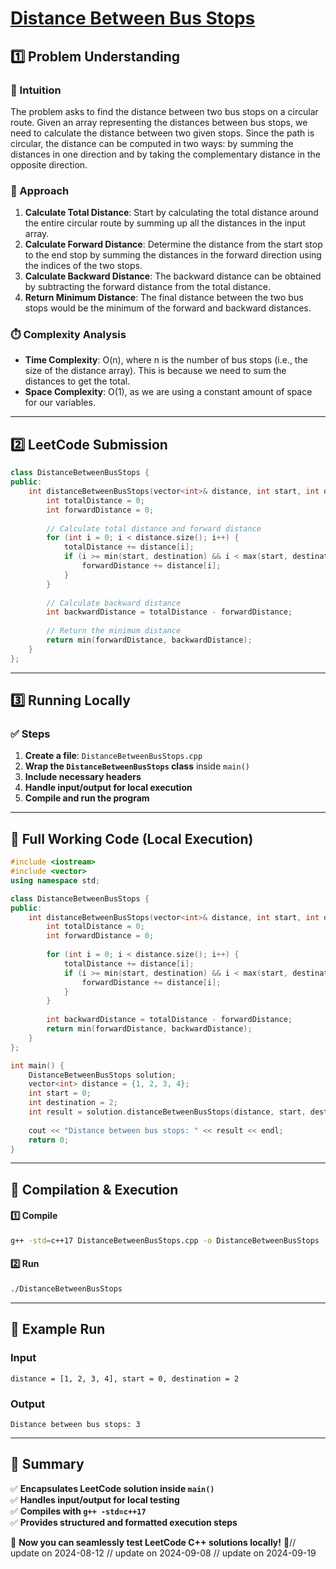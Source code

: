 # **[Distance Between Bus Stops](https://leetcode.com/problems/distance-between-bus-stops/description/)**  

## **1️⃣ Problem Understanding**  
### **📌 Intuition**  
The problem asks to find the distance between two bus stops on a circular route. Given an array representing the distances between bus stops, we need to calculate the distance between two given stops. Since the path is circular, the distance can be computed in two ways: by summing the distances in one direction and by taking the complementary distance in the opposite direction.

### **🚀 Approach**  
1. **Calculate Total Distance**: Start by calculating the total distance around the entire circular route by summing up all the distances in the input array.
2. **Calculate Forward Distance**: Determine the distance from the start stop to the end stop by summing the distances in the forward direction using the indices of the two stops.
3. **Calculate Backward Distance**: The backward distance can be obtained by subtracting the forward distance from the total distance.
4. **Return Minimum Distance**: The final distance between the two bus stops would be the minimum of the forward and backward distances.

### **⏱️ Complexity Analysis**  
- **Time Complexity**: O(n), where n is the number of bus stops (i.e., the size of the distance array). This is because we need to sum the distances to get the total.
- **Space Complexity**: O(1), as we are using a constant amount of space for our variables.

---  

## **2️⃣ LeetCode Submission**  
```cpp
class DistanceBetweenBusStops {
public:
    int distanceBetweenBusStops(vector<int>& distance, int start, int destination) {
        int totalDistance = 0;
        int forwardDistance = 0;
        
        // Calculate total distance and forward distance
        for (int i = 0; i < distance.size(); i++) {
            totalDistance += distance[i];
            if (i >= min(start, destination) && i < max(start, destination)) {
                forwardDistance += distance[i];
            }
        }
        
        // Calculate backward distance
        int backwardDistance = totalDistance - forwardDistance;
        
        // Return the minimum distance
        return min(forwardDistance, backwardDistance);
    }
};  
```  

---  

## **3️⃣ Running Locally**  
### **✅ Steps**  
1. **Create a file**: `DistanceBetweenBusStops.cpp`  
2. **Wrap the `DistanceBetweenBusStops` class** inside `main()`  
3. **Include necessary headers**  
4. **Handle input/output for local execution**  
5. **Compile and run the program**  

---  

## **📝 Full Working Code (Local Execution)**  
```cpp
#include <iostream>
#include <vector>
using namespace std;

class DistanceBetweenBusStops {
public:
    int distanceBetweenBusStops(vector<int>& distance, int start, int destination) {
        int totalDistance = 0;
        int forwardDistance = 0;
        
        for (int i = 0; i < distance.size(); i++) {
            totalDistance += distance[i];
            if (i >= min(start, destination) && i < max(start, destination)) {
                forwardDistance += distance[i];
            }
        }
        
        int backwardDistance = totalDistance - forwardDistance;
        return min(forwardDistance, backwardDistance);
    }
};

int main() {
    DistanceBetweenBusStops solution;
    vector<int> distance = {1, 2, 3, 4};
    int start = 0;
    int destination = 2;
    int result = solution.distanceBetweenBusStops(distance, start, destination);
    
    cout << "Distance between bus stops: " << result << endl;
    return 0;
}
```  

---  

## **🔧 Compilation & Execution**  
#### **1️⃣ Compile**  
```bash
g++ -std=c++17 DistanceBetweenBusStops.cpp -o DistanceBetweenBusStops
```  

#### **2️⃣ Run**  
```bash
./DistanceBetweenBusStops
```  

---  

## **🎯 Example Run**  
### **Input**  
```
distance = [1, 2, 3, 4], start = 0, destination = 2
```  
### **Output**  
```
Distance between bus stops: 3
```  

---  

## **📌 Summary**  
✅ **Encapsulates LeetCode solution inside `main()`**  
✅ **Handles input/output for local testing**  
✅ **Compiles with `g++ -std=c++17`**  
✅ **Provides structured and formatted execution steps**  

🚀 **Now you can seamlessly test LeetCode C++ solutions locally!** 🚀// update on 2024-08-12
// update on 2024-09-08
// update on 2024-09-19
